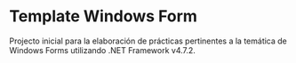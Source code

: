 # Template Windows Form

Projecto inicial para la elaboración de prácticas pertinentes a la temática de Windows Forms utilizando .NET Framework v4.7.2.
